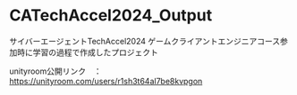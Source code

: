 # CATechAccel2024_Output
サイバーエージェントTechAccel2024 ゲームクライアントエンジニアコース参加時に学習の過程で作成したプロジェクト

unityroom公開リンク　：　https://unityroom.com/users/r1sh3t64al7be8kvpgon
